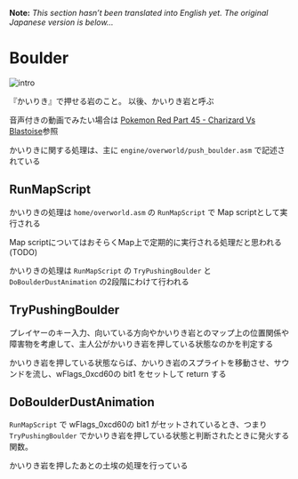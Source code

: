 **Note:** _This section hasn’t been translated into English yet. The original Japanese version is below…_

# Boulder

![intro](https://imgur.com/qtnX0lI.gif)

『かいりき』で押せる岩のこと。 以後、かいりき岩と呼ぶ

音声付きの動画でみたい場合は [Pokemon Red Part 45 - Charizard Vs Blastoise](https://youtu.be/M2R5e02QHKI?t=576)参照

かいりきに関する処理は、主に `engine/overworld/push_boulder.asm` で記述されている

## RunMapScript

かいりきの処理は `home/overworld.asm` の `RunMapScript` で Map scriptとして実行される

Map scriptについてはおそらくMap上で定期的に実行される処理だと思われる(TODO)

かいりきの処理は `RunMapScript` の `TryPushingBoulder` と `DoBoulderDustAnimation` の2段階にわけて行われる

## TryPushingBoulder

プレイヤーのキー入力、向いている方向やかいりき岩とのマップ上の位置関係や障害物を考慮して、主人公がかいりき岩を押している状態なのかを判定する

かいりき岩を押している状態ならば、かいりき岩のスプライトを移動させ、サウンドを流し、wFlags_0xcd60の bit1 をセットして return する 

## DoBoulderDustAnimation

`RunMapScript` で wFlags_0xcd60の bit1 がセットされているとき、つまり `TryPushingBoulder` でかいりき岩を押している状態と判断されたときに発火する関数。

かいりき岩を押したあとの土埃の処理を行っている
